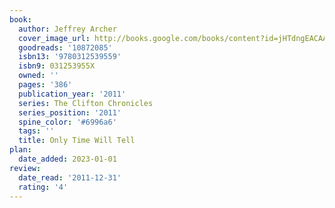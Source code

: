 ```yaml
---
book:
  author: Jeffrey Archer
  cover_image_url: http://books.google.com/books/content?id=jHTdngEACAAJ&printsec=frontcover&img=1&zoom=1&source=gbs_api
  goodreads: '10872085'
  isbn13: '9780312539559'
  isbn9: 031253955X
  owned: ''
  pages: '386'
  publication_year: '2011'
  series: The Clifton Chronicles
  series_position: '2011'
  spine_color: '#6996a6'
  tags: ''
  title: Only Time Will Tell
plan:
  date_added: 2023-01-01
review:
  date_read: '2011-12-31'
  rating: '4'
---
```

